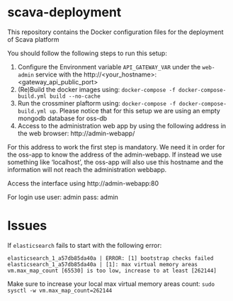 # scava-deployment
This repository contains the Docker configuration files for the deployment of Scava platform

You should follow the following steps to run this setup:

1. Configure the Environment variable `API_GATEWAY_VAR` under the `web-admin` service with the http://<your_hostname>:<gateway_api_public_port>
1. (Re)Build the docker images using: `docker-compose -f docker-compose-build.yml build --no-cache`
1. Run the crossminer plaftorm using: `docker-compose -f docker-compose-build.yml up`. Please notice that for this setup we are using an empty mongodb database for oss-db
1. Access to the administration web app by using the following address in the web browser: http://admin-webapp/

For this address to work the first step is mandatory. We need it in order for the oss-app to know the address of the admin-webapp. If instead we use something like ‘localhost’, the oss-app will also use this hostname and the information will not reach the administration webbapp.

Access the interface using http://admin-webapp:80

For login use user: admin  pass: admin

# Issues

If `elasticsearch` fails to start with the following error:

```
elasticsearch_1_a57db85da40a | ERROR: [1] bootstrap checks failed
elasticsearch_1_a57db85da40a | [1]: max virtual memory areas vm.max_map_count [65530] is too low, increase to at least [262144]
```

Make sure to increase your local max virtual memory areas count: `sudo sysctl -w vm.max_map_count=262144`


